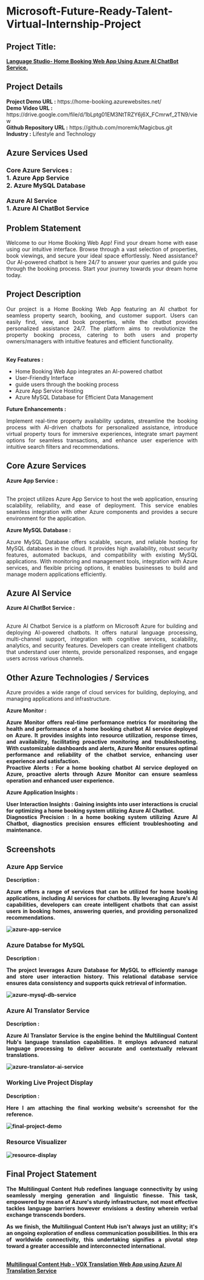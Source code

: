 <h1>Microsoft-Future-Ready-Talent-Virtual-Internship-Project</h1>
<h2>Project Title:</h2><b><a href="https://home-booking.azurewebsites.net/">Language Studio- Home Booking Web App Using Azure AI ChatBot Service.</b></a>
<br>
<h2>Project Details</h2>
<b>Project Demo URL :</b> https://home-booking.azurewebsites.net/ <br>
<b>Demo Video URL :</b> https://drive.google.com/file/d/1bLptg01EM3NtTRZY6j6X_FCmrwf_2TN9/view <br>
<b>Github Repository URL :</b> https://github.com/moremk/Magicbus.git <br>
<b>Industry :</b> Lifestyle and Technology<br>
<h2>Azure Services Used</h2>
<h3>
Core Azure Services : <br>
1. Azure App Service <br>
2. Azure MySQL Database <br> <br>
Azure AI Service <br>
1. Azure AI ChatBot Service
</h3>
<h2>Problem Statement</h2>
<p align="justify">Welcome to our Home Booking Web App! Find your dream home with ease using our intuitive interface. Browse through a vast selection of properties, book viewings, and secure your ideal space effortlessly. Need assistance? Our AI-powered chatbot is here 24/7 to answer your queries and guide you through the booking process. Start your journey towards your dream home today.</p>
<h2>Project Description</h2>
<p align="justify">Our project is a Home Booking Web App featuring an AI chatbot for seamless property search, booking, and customer support. Users can easily find, view, and book properties, while the chatbot provides personalized assistance 24/7. The platform aims to revolutionize the property booking process, catering to both users and property owners/managers with intuitive features and efficient functionality.
</p><br>
<b>Key Features :</b>
<ul>
    <li>Home Booking Web App integrates an AI-powered chatbot</li>
    <li>User-Friendly Interface</li>
    <li>guide users through the booking process</li>
    <li>Azure App Service Hosting</li>
    <li>Azure MySQL Database for Efficient Data Management</li>
</ul>
<b>Future Enhancements :</b><br>
<p align="justify">Implement real-time property availability updates, streamline the booking process with AI-driven chatbots for personalized assistance, introduce virtual property tours for immersive experiences, integrate smart payment options for seamless transactions, and enhance user experience with intuitive search filters and recommendations.</p>
<h2>Core Azure Services</h2>
<b>Azure App Service :</b><br><p align="justify"><br>The project utilizes Azure App Service to host the web application, ensuring scalability, reliability, and ease of deployment. This service enables seamless integration with other Azure components and provides a secure environment for the application.</p>

<b>Azure MySQL Database :</b><br><p align="justify">Azure MySQL Database offers scalable, secure, and reliable hosting for MySQL databases in the cloud. It provides high availability, robust security features, automated backups, and compatibility with existing MySQL applications. With monitoring and management tools, integration with Azure services, and flexible pricing options, it enables businesses to build and manage modern applications efficiently.</p>
<h2>Azure AI Service</h2>
<b>Azure AI ChatBot Service :</b><br><br><p align="justify">Azure AI Chatbot Service is a platform on Microsoft Azure for building and deploying AI-powered chatbots. It offers natural language processing, multi-channel support, integration with cognitive services, scalability, analytics, and security features. Developers can create intelligent chatbots that understand user intents, provide personalized responses, and engage users across various channels.</p>
<h2>Other Azure Technologies / Services</h2>
<p align="justify">Azure provides a wide range of cloud services for building, deploying, and managing applications and infrastructure.</p>
<b>Azure Monitor :</b><p align="justify"><b>Azure Monitor offers real-time performance metrics for monitoring the health and performance of a home booking chatbot AI service deployed on Azure. It provides insights into resource utilization, response times, and availability, facilitating proactive monitoring and troubleshooting. With customizable dashboards and alerts, Azure Monitor ensures optimal performance and reliability of the chatbot service, enhancing user experience and satisfaction.<br>
<b>Proactive Alerts :</b> For a home booking chatbot AI service deployed on Azure, proactive alerts through Azure Monitor can ensure seamless operation and enhanced user experience. </p>
<b>Azure Application Insights :</b><p align="justify">
<b>User Interaction Insights :</b> Gaining insights into user interactions is crucial for optimizing a home booking system utilizing Azure AI Chatbot.<br>
<b>Diagnostics Precision :</b> In a home booking system utilizing Azure AI Chatbot, diagnostics precision ensures efficient troubleshooting and maintenance.

<h2>Screenshots</h2>
<h3>Azure App Service</h3>
<b>Description :</b><p align="justify">Azure offers a range of services that can be utilized for home booking applications, including AI services for chatbots. By leveraging Azure's AI capabilities, developers can create intelligent chatbots that can assist users in booking homes, answering queries, and providing personalized recommendations.</p>
<img src="https://github.com/AnkeetaGupta/flask-ai-translation/blob/main/screenshots/app-service.png" alt="azure-app-service"></img><br>
<h3>Azure Databse for MySQL</h3>
<b>Description :</b><p align="justify"> The project leverages Azure Database for MySQL to efficiently manage and store user interaction history. This relational database service ensures data consistency and supports quick retrieval of information.</p>
<img src="https://github.com/AnkeetaGupta/flask-ai-translation/blob/main/screenshots/app-db.png" alt="azure-mysql-db-service"></img><br>
<h3>Azure AI Translator Service</h3>
<b>Description :</b><p align="justify">Azure AI Translator Service is the engine behind the Multilingual Content Hub's language translation capabilities. It employs advanced natural language processing to deliver accurate and contextually relevant translations.</p>
<img src="https://github.com/AnkeetaGupta/flask-ai-translation/blob/main/screenshots/app-ai.png" alt="azure-translator-ai-service"></img><br>
<h3>Working Live Project Display</h3>
<b>Description :</b><p align="justify">Here I am attaching the final working website's screenshot for the reference.</p>
<img src="https://github.com/AnkeetaGupta/flask-ai-translation/blob/main/screenshots/final-project.png" alt="final-project-demo"></img>

<h3>Resource Visualizer</h3>
<img src="https://github.com/AnkeetaGupta/flask-ai-translation/blob/main/screenshots/flask-ai.jpg" alt="resource-display"></img>

<h2>Final Project Statement</h2>
<p align="justify">
The Multilingual Content Hub redefines language connectivity by using seamlessly merging generation and linguistic finesse. This task, empowered by means of Azure's sturdy infrastructure, not most effective tackles language barriers however envisions a destiny wherein verbal exchange transcends borders.</p>
<p align="justify">
<b>As we finish, the Multilingual Content Hub isn't always just an utility; it's an ongoing exploration of endless communication possibilities. In this era of worldwide connectivity, this undertaking signifies a pivotal step toward a greater accessible and interconnected international.</b>
</p> <br>
</h2><b><a href="https://aiwebappazure.azurewebsites.net/">Multilingual Content Hub - VOX Translation Web App using Azure AI Translation Service</b></a>
